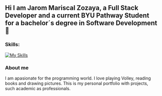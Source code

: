 ## Hi I am Jarom Mariscal Zozaya, a Full Stack Developer and a current BYU Pathway Student for a bachelor´s degree in Software Development 👋
### Skills:
[![My Skills](https://skillicons.dev/icons?i=js,html,css,tailwindcss,bootstrap,nodejs,react,laravel,php,java,python,go)](https://skillicons.dev)
### About me
I am apasionate for the programming world. I love playing Volley, reading books and drawing pictures.
This is my personal portfolio with projects, such academic as professionals. 
<!--
**Jarom27/Jarom27** is a ✨ _special_ ✨ repository because its `README.md` (this file) appears on your GitHub profile.

Here are some ideas to get you started:

- 🔭 I’m currently working on ...
- 🌱 I’m currently learning ...
- 👯 I’m looking to collaborate on ...
- 🤔 I’m looking for help with ...
- 💬 Ask me about ...
- 📫 How to reach me: ...
- 😄 Pronouns: ...
- ⚡ Fun fact: ...
-->
